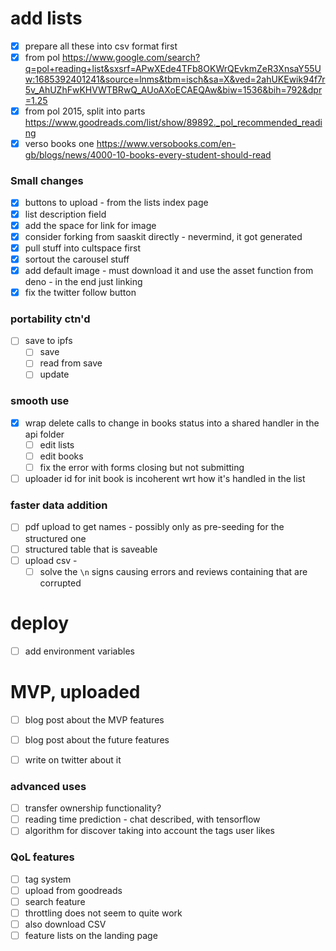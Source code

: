 # add lists

- [x] prepare all these into csv format first
- [x] from pol
      https://www.google.com/search?q=pol+reading+list&sxsrf=APwXEde4TFb8OKWrQEvkmZeR3XnsaY55Uw:1685392401241&source=lnms&tbm=isch&sa=X&ved=2ahUKEwik94f7r5v_AhUZhFwKHVWTBRwQ_AUoAXoECAEQAw&biw=1536&bih=792&dpr=1.25
- [x] from pol 2015, split into parts
      https://www.goodreads.com/list/show/89892._pol_recommended_reading
- [x] verso books one
      https://www.versobooks.com/en-gb/blogs/news/4000-10-books-every-student-should-read

### Small changes

- [x] buttons to upload - from the lists index page
- [x] list description field
- [x] add the space for link for image
- [x] consider forking from saaskit directly - nevermind, it got generated
- [x] pull stuff into cultspace first
- [x] sortout the carousel stuff
- [x] add default image - must download it and use the asset function from
      deno - in the end just linking
- [x] fix the twitter follow button

### portability ctn'd

- [ ] save to ipfs
  - [ ] save
  - [ ] read from save
  - [ ] update

### smooth use

- [x] wrap delete calls to change in books status into a shared handler in the
      api folder
  - [ ] edit lists
  - [ ] edit books
  - [ ] fix the error with forms closing but not submitting
- [ ] uploader id for init book is incoherent wrt how it's handled in the list

### faster data addition

- [ ] pdf upload to get names - possibly only as pre-seeding for the structured
      one
- [ ] structured table that is saveable
- [ ] upload csv - 
  - [ ] solve the `\n` signs causing errors and reviews containing that are corrupted

# deploy

- [ ] add environment variables

# MVP, uploaded

- [ ] blog post about the MVP features
- [ ] blog post about the future features

- [ ] write on twitter about it

### advanced uses

- [ ] transfer ownership functionality?
- [ ] reading time prediction - chat described, with tensorflow
- [ ] algorithm for discover taking into account the tags user likes

### QoL features

- [ ] tag system
- [ ] upload from goodreads
- [ ] search feature
- [ ] throttling does not seem to quite work
- [ ] also download CSV
- [ ] feature lists on the landing page
